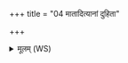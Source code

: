 +++
title = "04 मातादित्यानां दुहिता"

+++
<details><summary>मूलम् (WS)</summary>

मातादित्यानां दुहिता वसूनां प्राणः प्रजानाममृतस्य नाभिः ।  
हिरण्यवर्णा मधुकशा घृताची महद् भर्गश्चरति मर्त्येषु ॥ ४ ॥
</details>